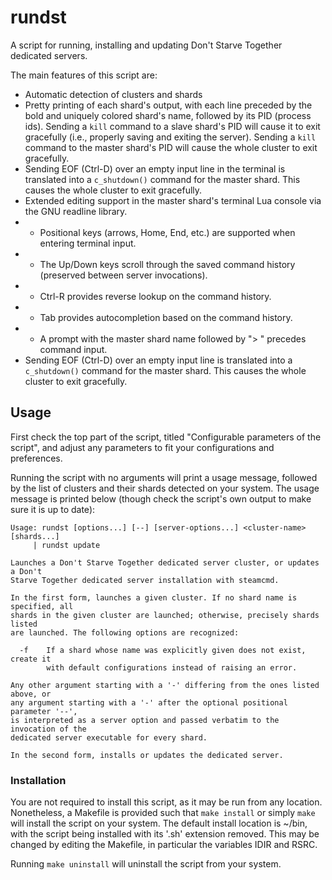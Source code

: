 # rundst

A script for running, installing and updating Don't Starve Together dedicated servers.

The main features of this script are:
* Automatic detection of clusters and shards
* Pretty printing of each shard's output, with each line preceded by the bold and uniquely colored shard's name, followed by its PID (process ids). Sending a `kill` command to a slave shard's PID will cause it to exit gracefully (i.e., properly saving and exiting the server). Sending a `kill` command to the master shard's PID will cause the whole cluster to exit gracefully.
* Sending EOF (Ctrl-D) over an empty input line in the terminal is translated into a `c_shutdown()` command for the master shard. This causes the whole cluster to exit gracefully.
* Extended editing support in the master shard's terminal Lua console via the GNU readline library.
*    * Positional keys (arrows, Home, End, etc.) are supported when entering terminal input.
*    * The Up/Down keys scroll through the saved command history (preserved between server invocations).
*    * Ctrl-R provides reverse lookup on the command history.
*    * Tab provides autocompletion based on the command history.
*    * A prompt with the master shard name followed by "> " precedes command input.
* Sending EOF (Ctrl-D) over an empty input line is translated into a `c_shutdown()` command for the master shard. This causes the whole cluster to exit gracefully.

## Usage

First check the top part of the script, titled "Configurable parameters of the script", and adjust any parameters to fit your configurations and preferences.

Running the script with no arguments will print a usage message, followed by the list of clusters and their shards detected on your system. The usage message is printed below (though check the script's own output to make sure it is up to date):

    Usage: rundst [options...] [--] [server-options...] <cluster-name> [shards...]
    	 | rundst update
    
    Launches a Don't Starve Together dedicated server cluster, or updates a Don't
    Starve Together dedicated server installation with steamcmd.
    	
    In the first form, launches a given cluster. If no shard name is specified, all
    shards in the given cluster are launched; otherwise, precisely shards listed
    are launched. The following options are recognized:
    
      -f	If a shard whose name was explicitly given does not exist, create it
    		with default configurations instead of raising an error.
    
    Any other argument starting with a '-' differing from the ones listed above, or
    any argument starting with a '-' after the optional positional parameter '--',
    is interpreted as a server option and passed verbatim to the invocation of the
    dedicated server executable for every shard.
    
    In the second form, installs or updates the dedicated server.
    
### Installation

You are not required to install this script, as it may be run from any location. Nonetheless, a Makefile is provided such that `make install` or simply `make` will install the script on your system. The default install location is ~/bin, with the script being installed with its '.sh' extension removed. This may be changed by editing the Makefile, in particular the variables IDIR and RSRC.

Running `make uninstall` will uninstall the script from your system.
